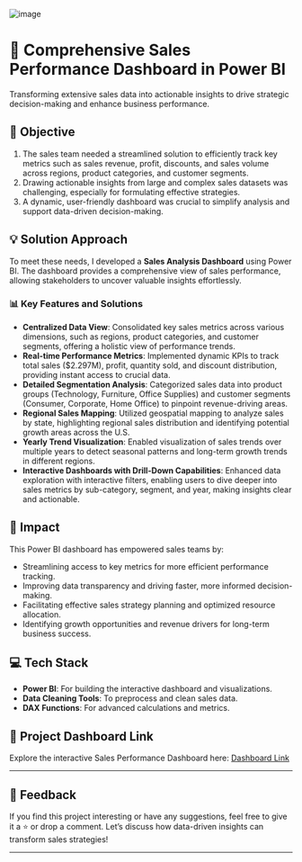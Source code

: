 ![image](https://github.com/user-attachments/assets/152fcff3-1bfe-41ef-8691-5214d642c260)

# 🚀 Comprehensive Sales Performance Dashboard in Power BI

Transforming extensive sales data into actionable insights to drive strategic decision-making and enhance business performance.

## 🎯 Objective
1. The sales team needed a streamlined solution to efficiently track key metrics such as sales revenue, profit, discounts, and sales volume across regions, product categories, and customer segments.
2. Drawing actionable insights from large and complex sales datasets was challenging, especially for formulating effective strategies.
3. A dynamic, user-friendly dashboard was crucial to simplify analysis and support data-driven decision-making.

## 💡 Solution Approach
To meet these needs, I developed a **Sales Analysis Dashboard** using Power BI. The dashboard provides a comprehensive view of sales performance, allowing stakeholders to uncover valuable insights effortlessly.

### 📊 Key Features and Solutions
- **Centralized Data View**: Consolidated key sales metrics across various dimensions, such as regions, product categories, and customer segments, offering a holistic view of performance trends.
- **Real-time Performance Metrics**: Implemented dynamic KPIs to track total sales ($2.297M), profit, quantity sold, and discount distribution, providing instant access to crucial data.
- **Detailed Segmentation Analysis**: Categorized sales data into product groups (Technology, Furniture, Office Supplies) and customer segments (Consumer, Corporate, Home Office) to pinpoint revenue-driving areas.
- **Regional Sales Mapping**: Utilized geospatial mapping to analyze sales by state, highlighting regional sales distribution and identifying potential growth areas across the U.S.
- **Yearly Trend Visualization**: Enabled visualization of sales trends over multiple years to detect seasonal patterns and long-term growth trends in different regions.
- **Interactive Dashboards with Drill-Down Capabilities**: Enhanced data exploration with interactive filters, enabling users to dive deeper into sales metrics by sub-category, segment, and year, making insights clear and actionable.

## 🌟 Impact
This Power BI dashboard has empowered sales teams by:
- Streamlining access to key metrics for more efficient performance tracking.
- Improving data transparency and driving faster, more informed decision-making.
- Facilitating effective sales strategy planning and optimized resource allocation.
- Identifying growth opportunities and revenue drivers for long-term business success.

## 💻 Tech Stack
- **Power BI**: For building the interactive dashboard and visualizations.
- **Data Cleaning Tools**: To preprocess and clean sales data.
- **DAX Functions**: For advanced calculations and metrics.

## 🔗 Project Dashboard Link
Explore the interactive Sales Performance Dashboard here: [Dashboard Link](https://app.powerbi.com/view?r=eyJrIjoiMGZkZmNlMzQtZTk5MC00ZjJlLWE5ZTktZDRiNWQwNjcxZmRkIiwidCI6Ijk2NzNlOWE4LWFhNTctNDQ2MS05MzM2LTVmZDNmMDAzNGUxOCIsImMiOjZ9)

---

## 📣 Feedback
If you find this project interesting or have any suggestions, feel free to give it a ⭐️ or drop a comment. Let’s discuss how data-driven insights can transform sales strategies!

---

